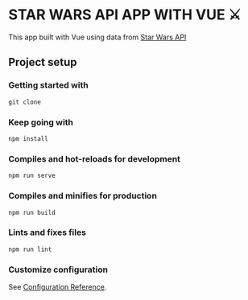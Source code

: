 # STAR WARS API APP WITH VUE ⚔️
This app built with Vue using data from [Star Wars API](https://swapi.dev/documentation)

## Project setup 

### Getting started with
```
git clone
```

### Keep going with

```
npm install
```

### Compiles and hot-reloads for development
```
npm run serve
```

### Compiles and minifies for production
```
npm run build
```

### Lints and fixes files
```
npm run lint
```

### Customize configuration
See [Configuration Reference](https://cli.vuejs.org/config/).
